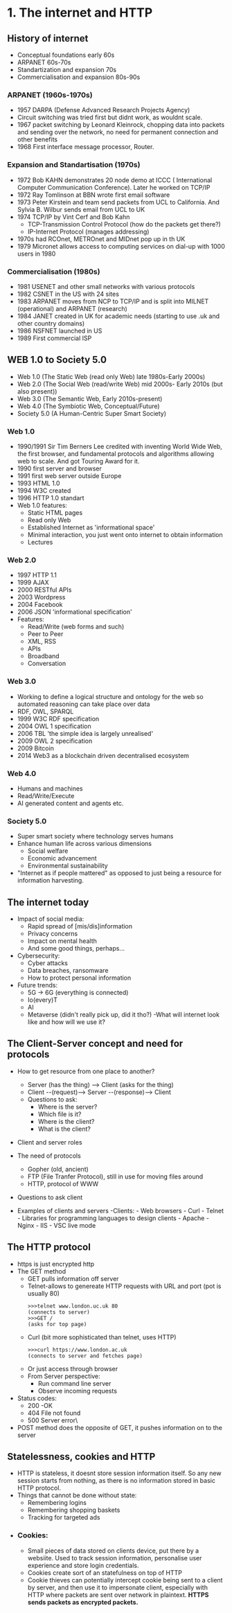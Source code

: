 # 1. The internet and HTTP
  
## History of internet 
- Conceptual foundations early 60s
- ARPANET 60s-70s
- Standartization and expansion 70s
- Commercialisation and expansion 80s-90s
   
### ARPANET (1960s-1970s)
- 1957 DARPA (Defense Advanced Research Projects Agency)
- Circuit switching was tried first but didnt work, as wouldnt scale.
- 1967 packet switching by Leonard Kleinrock, chopping data into packets and sending over the network, no need for permanent connection and other benefits
- 1968 First interface message processor, Router.

### Expansion and Standartisation (1970s)
 - 1972 Bob KAHN demonstrates 20 node demo at ICCC ( International Computer Communication Conference). Later he worked on TCP/IP
 - 1972 Ray Tomlinson at BBN wrote first email software
 - 1973 Peter Kirstein and team send packets from UCL to California. And Sylvia B. Wilbur sends email from UCL to UK
 - 1974 TCP/IP by  Vint Cerf and Bob Kahn
    - TCP-Transmission Control Protocol (how do the packets get there?)
    - IP-Internet Protocol (manages addressing)
- 1970s had RCOnet, METROnet and MIDnet pop up in th UK
- 1979 Micronet allows access to computing services on dial-up with 1000 users in 1980

###  Commercialisation (1980s)
- 1981 USENET and other small networks with various protocols
- 1982 CSNET in the US with 24 sites
- 1983 ARPANET moves from NCP to TCP/IP and is split into MILNET (operational) and ARPANET (research)
- 1984 JANET created in UK for academic needs (starting to use .uk and other country domains)
- 1986 NSFNET launched in US
- 1989 First commercial ISP


## WEB 1.0 to Society 5.0
- Web 1.0 (The Static Web (read only Web) late 1980s-Early 2000s)
- Web 2.0 (The Social Web (read/write Web) mid 2000s- Early 2010s (but also present))
- Web 3.0 (The Semantic Web, Early 2010s-present)
- Web 4.0 (The Symbiotic Web, Conceptual/Future)
- Society 5.0 (A Human-Centric Super Smart Society)

### Web 1.0
- 1990/1991 Sir Tim Berners Lee credited with inventing World Wide Web, the first browser, and fundamental protocols and algorithms allowing web to scale. And got Touring Award for it.
- 1990 first server and browser
- 1991 first web server outside Europe
- 1993 HTML 1.0
- 1994 W3C created
- 1996 HTTP 1.0 standart
- Web 1.0 features:
    - Static HTML pages
    - Read only Web
    - Established Internet as 'informational space'
    - Minimal interaction, you just went onto internet to obtain information
    - Lectures

### Web 2.0
- 1997 HTTP 1.1
- 1999 AJAX
- 2000 RESTful APIs
- 2003 Wordpress
- 2004 Facebook
- 2006 JSON 'informational specification'
- Features:
    - Read/Write (web forms and such)
    - Peer to Peer
    - XML, RSS
    - APIs
    - Broadband 
    - Conversation

### Web 3.0
- Working to define a logical structure and ontology for the web so automated reasoning can take place over data
- RDF, OWL, SPARQL
- 1999 W3C RDF specification
- 2004 OWL 1 specification
- 2006 TBL 'the simple idea is largely unrealised'
- 2009 OWL 2 specification
- 2009 Bitcoin
- 2014 Web3 as a blockchain driven decentralised ecosystem

### Web 4.0
- Humans and machines
- Read/Write/Execute
- AI generated content and agents etc.

### Society 5.0 
- Super smart society where technology serves humans
- Enhance human life across various dimensions
    - Social welfare
    - Economic advancement
    - Environmental sustainability
- "Internet as if people mattered" as opposed to just being a resource for information harvesting.

## The internet today

- Impact of social media:
    - Rapid spread of [mis/dis]information
    - Privacy concerns
    - Impact on mental health
    - And some good things, perhaps...
- Cybersecurity:
    - Cyber attacks
    - Data breaches, ransomware
    - How to protect personal information
- Future trends:
    - 5G -> 6G (everything is connected)
    - Io(every)T
    - AI
    - Metaverse (didn't really pick up, did it tho?)
    -What will internet look like and how will we use it?

## The Client-Server concept and need for protocols
- How to get resource from one place to another?
    - Server (has the thing) --> Client (asks for the thing)
    - Client --(request)--> Server --(response)--> Client
    - Questions to ask: 
        - Where is the server?
        - Which file is it?
        - Where is the client?
        - What is the client?

- Client and server roles
- The need of protocols
    - Gopher (old, ancient)
    - FTP (File Tranfer Protocol), still in use for moving files around
    - HTTP, protocol of WWW
- Questions to ask client
- Examples of clients and servers
    -Clients:
        - Web browsers
        - Curl
        - Telnet
        - Libraries for programming languages to design clients
        - Apache
        - Nginx
        - IIS
        - VSC live mode

## The HTTP protocol
- https is just encrypted http
- The GET method
    - GET pulls information off server
    - Telnet-allows to genereate HTTP requests with URL and port (pot is usually 80)
        ```
        >>>telnet www.london.uc.uk 80
        (connects to server)
        >>>GET /
        (asks for top page)
        ```
    - Curl (bit more sophisticated than telnet, uses HTTP)
        ```
        >>>curl https://www.london.ac.uk
        (connects to server and fetches page)
        ```
    - Or just access through browser
    - From Server perspective:
        - Run command line server
        - Observe incoming requests
- Status codes:
    - 200 -OK
    - 404 File not found
    - 500 Server error\
- POST method does the opposite of GET, it pushes information on to the server

## Statelessness, cookies and HTTP
- HTTP is stateless, it doesnt store session information itself. So any new session starts from nothing, as there is no information stored in basic HTTP protocol.
- Things that cannot be done without state:
    - Remembering logins
    - Remembering shopping baskets
    - Tracking for targeted ads
- ### Cookies:
    - Small pieces of data stored on clients device, put there by a websiite. Used to track session information, personalise user experience and store login credentials.
    - Cookies create sort of an statefulness on top of HTTP
    - Cookie thieves can potentially intercept cookie being sent to a client by server, and then use it to impersonate client, especially with HTTP where packets are sent over network in plaintext. **HTTPS sends packets as encrypted packets.**